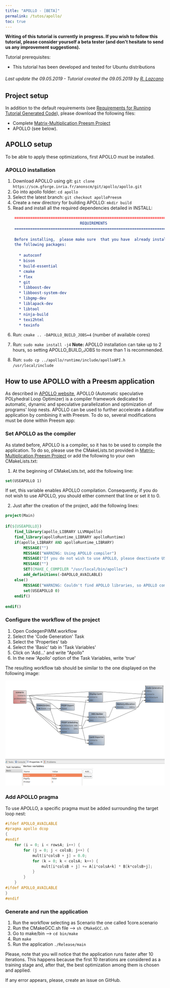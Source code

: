 ```yaml
---
title: "APOLLO - [BETA]"
permalink: /tutos/apollo/
toc: true
---
```


**Writing of this tutorial is currently in progress. If you wish to follow this tutorial, please consider yourself a beta tester (and don't hesitate to send us any improvement suggestions).**

Tutorial prerequisites:
*   This tutorial has been developed and tested for Ubuntu distributions

###### Last update the 09.05.2019 -  Tutorial created the 09.05.2019 by [R. Lazcano](mailto:raquel.lazcano@upm.es)

## Project setup

In addition to the default requirements (see [Requirements for Running Tutorial Generated Code](/tutos/intro/#requirements-for-running-tutorial-generated-code)), please download the following files:
*   Complete [Matrix-Multiplication Preesm Project](/assets/tutos/apollo/matmul_ApolloTutorial.zip)
*   APOLLO (see below).

## APOLLO setup

To be able to apply these optimizations, first APOLLO must be installed.

### APOLLO installation

1.  Download APOLLO using git: ```git clone https://scm.gforge.inria.fr/anonscm/git/apollo/apollo.git```
2.  Go into apollo folder: ```cd apollo```
2.  Select the latest branch: ```git checkout apolloPreesm```
3.  Create a new directory for building APOLLO: ```mkdir build```
4.  Read and install all the required dependencies detailed in INSTALL:

```cmake
	======================================================================
	                             REQUIREMENTS
	======================================================================

	Before installing,  please make sure  that you have  already installed
	the following packages:

	  * autoconf
	  * bison
	  * build-essential
	  * cmake
	  * flex
	  * git
	  * libboost-dev
	  * libboost-system-dev
	  * libgmp-dev
	  * liblapack-dev
	  * libtool
	  * ninja-build
	  * texi2html
	  * texinfo
```
6. Run: ```cmake .. -DAPOLLO_BUILD_JOBS=4``` (number of available cores)
7. Run: ```sudo make install -j4```
**Note:** APOLLO installation can take up to 2 hours, so setting APOLLO_BUILD_JOBS to more than 1 is recommended.

8. Run: ```sudo cp ../apollo/runtime/include/apolloAPI.h /usr/local/include```

## How to use APOLLO with a Preesm application

As described in [APOLLO website](http://apollo.gforge.inria.fr/about), APOLLO (Automatic speculative POLyhedral Loop Optimizer) is a compiler framework dedicated to automatic, dynamic and speculative parallelization and optimization of programs' loop nests. APOLLO can be used to further accelerate a dataflow application by combining it with Preesm. To do so, several modifications must be done within Preesm app:

### Set APOLLO as the compiler

As stated before, APOLLO is a compiler, so it has to be used to compile the application. To do so, please use the CMakeLists.txt provided in [Matrix-Multiplication Preesm Project](/assets/tutos/apollo/matmul_ApolloTutorial.zip) or add the following to your own CMakeLists.txt:
1. At the beginning of CMakeLists.txt, add the following line:
```cmake
set(USEAPOLLO 1)
```
If set, this variable enables APOLLO compilation. Consequently, if you do not wish to use APOLLO, you should either comment that line or set it to 0.

2.  Just after the creation of the project, add the following lines:
```cmake
project(Main)

if(${USEAPOLLO})
	find_library(apollo_LIBRARY LLVMApollo)
	find_library(apolloRuntime_LIBRARY apolloRuntime)
	if(apollo_LIBRARY AND apolloRuntime_LIBRARY)
		MESSAGE("")
		MESSAGE("WARNING: Using APOLLO compiler")
		MESSAGE("If you do not wish to use APOLLO, please deactivate USEAPOLLO in CMakeLists.txt")
		MESSAGE("")
		SET(CMAKE_C_COMPILER "/usr/local/bin/apolloc")
		add_definitions(-DAPOLLO_AVAILABLE)
	else()
		MESSAGE("WARNING: Couldn't find APOLLO libraries, so APOLLO compilation is disabled")
		set(USEAPOLLO 0)
	endif()
	
endif()
```

### Configure the workflow of the project

1.  Open CodegenPiMM.workflow
2.  Select the 'Code Generation' Task
3.	Select the 'Properties' tab
4.  Select the 'Basic' tab in 'Task Variables'
5.  Click on 'Add...' and write "Apollo"
6.	In the new 'Apollo' option of the Task Variables, write 'true'

The resulting workflow tab should be similar to the one displayed on the following image:

![](/assets/tutos/apollo/codegenFlag.png)

### Add APOLLO pragma

To use APOLLO, a specific pragma must be added surrounding the target loop nest: 
```c
#ifdef APOLLO_AVAILABLE
#pragma apollo dcop
{
#endif
	for (i = 0; i < rowsA; i++) {
		for (j = 0; j < colsB; j++) {
			mult[i*colsB + j] = 0.0;
			for (k = 0; k < colsA; k++) {
				mult[i*colsB + j] += A[i*colsA+k] * B[k*colsB+j];   
			}
		}
	}
#ifdef APOLLO_AVAILABLE
}
#endif
```

### Generate and run the application

1.  Run the workflow selecting as Scenario the one called 1core.scenario
2.  Run the CMakeGCC.sh file --> ```sh CMakeGCC.sh```
3.  Go to make/bin --> ```cd bin/make```
4.  Run ```make```
5.  Run the application ```./Release/main```

Please, note that you will notice that the application runs faster after 10 iterations. This happens because the first 10 iterations are considered as a training stage and, after that, the best optimization among them is chosen and applied.

If any error appears, please, create an issue on GitHub.
